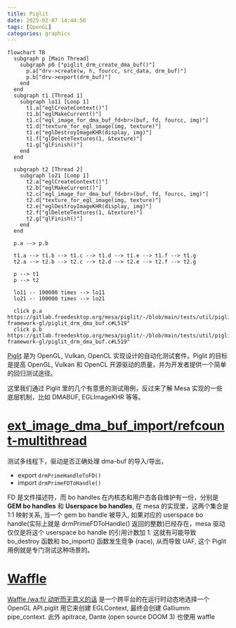 ```yaml
---
title: Piglit
date: 2025-02-07 14:44:56
tags: [OpenGL]
categories: graphics
---
```



```mermaid
flowchart TB
  subgraph p [Main Thread]
    subgraph p0 ["piglit_drm_create_dma_buf()"]
      p.a["drv->create(w, h, fourcc, src_data, drm_buf)"]
      p.b["drv->export(drm_buf)"]
    end
  end
  subgraph t1 [Thread 1]
    subgraph lo11 [Loop 1]
      t1.a["eglCreateContext()"]
      t1.b["eglMakeCurrent()"]
      t1.c["egl_image_for_dma_buf_fd<br>(buf, fd, fourcc, img)"]
      t1.d["texture_for_egl_image(img, texture)"]
      t1.e["eglDestroyImageKHR(display, img)"]
      t1.f["glDeleteTextures(1, &texture)"]
      t1.g["glFinish()"]
    end
  end

  subgraph t2 [Thread 2]
    subgraph lo21 [Loop 1]
      t2.a["eglCreateContext()"]
      t2.b["eglMakeCurrent()"]
      t2.c["egl_image_for_dma_buf_fd<br>(buf, fd, fourcc, img)"]
      t2.d["texture_for_egl_image(img, texture)"]
      t2.e["eglDestroyImageKHR(display, img)"]
      t2.f["glDeleteTextures(1, &texture)"]
      t2.g["glFinish()"]
    end
  end

  p.a --> p.b

  t1.a --> t1.b --> t1.c --> t1.d --> t1.e --> t1.f --> t1.g
  t2.a --> t2.b --> t2.c --> t2.d --> t2.e --> t2.f --> t2.g

  p --> t1
  p --> t2

  lo11 -- 100000 times --> lo11
  lo21 -- 100000 times --> lo21

  click p.a https://gitlab.freedesktop.org/mesa/piglit/-/blob/main/tests/util/piglit-framework-gl/piglit_drm_dma_buf.c#L519"
  click p.b https://gitlab.freedesktop.org/mesa/piglit/-/blob/main/tests/util/piglit-framework-gl/piglit_drm_dma_buf.c#L519"
```

<!--more-->

[Piglit](https://gitlab.freedesktop.org/mesa/piglit) 是为 OpenGL, Vulkan, OpenCL 实现设计的自动化测试套件。Piglit 的目标是提高 OpenGL, Vulkan 和 OpenCL 开源驱动的质量，并为开发者提供一个简单的回归测试途径。

这里我们通过 Piglit 里的几个有意思的测试用例，反过来了解 Mesa 实现的一些底层机制，比如 DMABUF, EGLImageKHR 等等。

# [ext_image_dma_buf_import/refcount-multithread](https://gitlab.freedesktop.org/mesa/piglit/-/blob/main/tests/spec/ext_image_dma_buf_import/refcount-multithread.c)

测试多线程下，驱动是否正确处理 dma-buf 的导入/导出，

- export `drmPrimeHandleToFD()`
- import `drmPrimeFDToHandle()`

FD 是文件描述符，而 bo handles 在内核态和用户态各自维护有一份，分别是 **GEM bo handles** 和 **Userspace bo handles**, 在 mesa 的实现里，这两个集合是 1:1 映射关系, 当一个 gem bo handle 被导入, 如果对应的 userspace bo handle(实际上就是 drmPrimeFDToHandle() 返回的整数)已经存在，mesa 驱动仅仅是将这个 userspace bo handle 的引用计数加 1. 这就有可能导致 bo_destroy 函数和 bo_import() 函数发生竞争 (race), 从而导致 UAF, 这个 Piglit 用例就是专门测试这种场景的。

# [Waffle](https://gitlab.freedesktop.org/mesa/waffle)

[Waffle /wa:fl/ 动听而无意义的话](https://gitlab.freedesktop.org/mesa/waffle) 是一个跨平台的在运行时动态地选择一个 OpenGL API.piglit 用它来创建 EGLContext, 最终会创建 Galliumm pipe_context. 此外 apitrace, Dante (open source DOOM 3) 也使用 waffle
